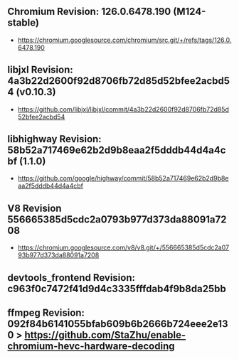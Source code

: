 
## Chromium Revision: 126.0.6478.190 (M124-stable)
 - https://chromium.googlesource.com/chromium/src.git/+/refs/tags/126.0.6478.190

## libjxl Revision: 4a3b22d2600f92d8706fb72d85d52bfee2acbd54 (v0.10.3)

 - https://github.com/libjxl/libjxl/commit/4a3b22d2600f92d8706fb72d85d52bfee2acbd54

## libhighway Revision: 58b52a717469e62b2d9b8eaa2f5dddb44d4a4cbf (1.1.0)

 - https://github.com/google/highway/commit/58b52a717469e62b2d9b8eaa2f5dddb44d4a4cbf

## V8 Revision 556665385d5cdc2a0793b977d373da88091a7208

 - https://chromium.googlesource.com/v8/v8.git/+/556665385d5cdc2a0793b977d373da88091a7208

## devtools_frontend Revision: c963f0c7472f41d9d4c3335fffdab4f9b8da25bb

## ffmpeg Revision: 092f84b6141055bfab609b6b2666b724eee2e130 > https://github.com/StaZhu/enable-chromium-hevc-hardware-decoding
